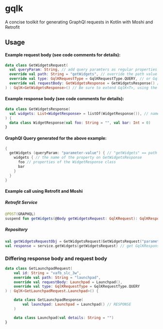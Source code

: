 # gqlk
A concise toolkit for generating GraphQl requests in Kotlin with Moshi and Retrofit

## Usage
#### Example request body (see code comments for details):
```kotlin
data class GetWidgetsRequest(
  val queryParam: String, // add query paramters as regular properties
  override val path: String = "getWidgets", // override the path value for the root of the query/mutation
  override val type: GqlKRequestType = GqlKRequestType.QUERY, // or GqlKRequestType.MUTATION
  override val requestBody: GetWidgetsResponse = GetWidgetsResponse() // default constructor must work for response (provide default values when constructing classes)
) : GqlK<GetWidgetsResponse>() // Be sure to extend GqlK<T>, using the requestBody type as the type parameter
```
#### Example response body (see code comments for details):
```kotlin
data class GetWidgetsResponse(
  val widgets: List<WidgetResponse> = listOf(WidgetResponse()), // name the properties so they match the query body; be sure to initialize a list with a default instance
) {
  data class WidgetResponse(val foo: String = "", val bar: Int = 0)
}
```
#### GraphQl Query generated for the above example:
```kotlin
{
  getWidgets (queryParam: "parameter-value") { // "getWidgets" == path property of request
    widgets { // the name of the property on GetWidgetsResponse
      foo // properties of the WidgetResponse class
      bar
    }
  }
}
```

#### Example call using Retrofit and Moshi
##### Retrofit Service
```kotlin
@POST(GRAPHQL)
suspend fun getWidgets(@Body getWidgetsRequest: GqlKRequest): GqlKResponse<GetWidgetsResponse>
```
##### Repository
```kotlin
val getWidgetsRequestObj = GetWidgetsRequest(GetWidgetsRequest("parameter-value")).toQueryObject() // create an instance using any parameters and call .toQueryObject()
val response = service.getWidgets(getWidgetsRequest) // get GqlKResponse, then any errors at response.errors or the data at response.data
```

### Differing response body and request body
```kotlin
data class GetLaunchpadRequest(
    val id: String = "vafb_slc_3w",
    override val path: String = "launchpad",
    override val requestBody: Launchpad = Launchpad(),
    override val type: GqlKRequestType = GqlKRequestType.QUERY
) : GqlK<GetLaunchpadRequest.Launchpad>() {

    data class GetLaunchpadResponse(
        val launchpad: Launchpad = Launchpad() // RESPONSE
    )

    data class Launchpad(val details: String = "")
}
```
